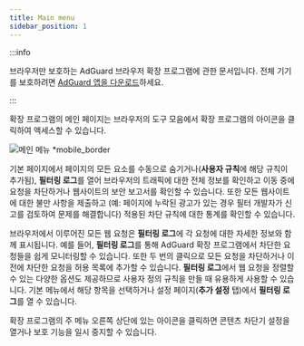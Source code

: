 ```yaml
---
title: Main menu
sidebar_position: 1
---
```


:::info

브라우저만 보호하는 AdGuard 브라우저 확장 프로그램에 관한 문서입니다. 전체 기기를 보호하려면 [AdGuard 앱을 다운로드](https://agrd.io/download-kb-adblock)하세요.

:::

확장 프로그램의 메인 페이지는 브라우저의 도구 모음에서 확장 프로그램의 아이콘을 클릭하여 액세스할 수 있습니다.

![메인 메뉴 \*mobile\_border](https://cdn.adtidy.org/content/Kb/ad_blocker/browser_extension/ad_blocker_browser_extension_main.png)

기본 페이지에서 페이지의 모든 요소를 수동으로 숨기거나(**사용자 규칙**에 해당 규칙이 추가됨), **필터링 로그**를 열어 브라우저의 트래픽에 대한 전체 정보를 확인하고 이동 중에 요청을 차단하거나 웹사이트의 보안 보고서를 확인할 수 있습니다. 또한 모든 웹사이트에 대한 불만 사항을 제출하고 (예: 페이지에 누락된 광고가 있는 경우 필터 개발자가 신고를 검토하여 문제를 해결합니다) 적용된 차단 규칙에 대한 통계를 확인할 수 있습니다.

브라우저에서 이루어진 모든 웹 요청은 **필터링 로그**에 각 요청에 대한 자세한 정보와 함께 표시됩니다. 예를 들어, **필터링 로그**를 통해 AdGuard 확장 프로그램에서 차단한 요청들을 쉽게 모니터링할 수 있습니다. 또한 두 번의 클릭으로 모든 요청을 차단하거나 이전에 차단한 요청을 허용 목록에 추가할 수 있습니다. **필터링 로그**에서 웹 요청을 정렬할 수 있는 다양한 옵션도 제공하므로 사용자 정의 규칙을 만들 때 유용하게 사용할 수 있습니다. 기본 메뉴에서 해당 항목을 선택하거나 설정 페이지(**추가 설정** 탭)에서 **필터링 로그**를 열 수 있습니다.

확장 프로그램의 주 메뉴 오른쪽 상단에 있는 아이콘을 클릭하면 콘텐츠 차단기 설정을 열거나 보호 기능을 일시 중지할 수 있습니다.
